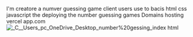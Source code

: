 I'm creatore a numver guessing game client users use to bacis html css javascript the deploying the number guessing games Domains hosting vercel app.com  
![_C__Users_pc_OneDrive_Desktop_number%20gessing_index html](https://github.com/user-attachments/assets/600299b2-5394-4efc-b013-b87804991c88)
